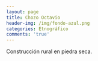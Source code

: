 ```yaml
---
layout: page
title: Chozo Octavio
header-img: /img/fondo-azul.png
categories: Etnográfico
comments: 'true'
---
```



Construcción rural en piedra seca.

<div class="photos">
</div>
